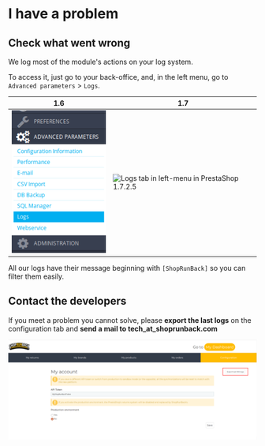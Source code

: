 # I have a problem

## Check what went wrong

We log most of the module's actions on your log system.

To access it, just go to your back-office, and, in the left menu, go to `Advanced parameters` > `Logs`.

| 1.6 | 1.7 |
|-|-|
| ![Logs tab in left-menu in PrestaShop 1.6.0.9](../../images/prestashop/ps1.6.0.9_left-menu-logs.png) | ![Logs tab in left-menu in PrestaShop 1.7.2.5](../../images/prestashop/ps1.7.2.5_left-menu-logs.png) |

All our logs have their message beginning with `[ShopRunBack]` so you can filter them easily.

## Contact the developers

If you meet a problem you cannot solve, please **export the last logs** on the configuration tab and **send a mail to tech_at_shoprunback.com**

![Export logs in the ShopRunBack's configuration tab](../../images/prestashop/ps_srb-configuration-export-logs.png)
